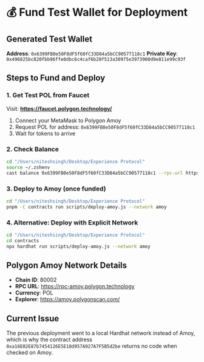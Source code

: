 # 💰 Fund Test Wallet for Deployment

## Generated Test Wallet
**Address**: `0x6399FB0e50F8dF5f60fC33D84a5bCC90577118c1`
**Private Key**: `0x496825bc820fbb96ffe0dbc6c4caf6b20f513a30975e3973900d9e811e99c93f`

## Steps to Fund and Deploy

### 1. Get Test POL from Faucet
Visit: **https://faucet.polygon.technology/**

1. Connect your MetaMask to Polygon Amoy
2. Request POL for address: `0x6399FB0e50F8dF5f60fC33D84a5bCC90577118c1`
3. Wait for tokens to arrive

### 2. Check Balance
```bash
cd "/Users/niteshsingh/Desktop/Experience Protocol"
source ~/.zshenv
cast balance 0x6399FB0e50F8dF5f60fC33D84a5bCC90577118c1 --rpc-url https://rpc-amoy.polygon.technology
```

### 3. Deploy to Amoy (once funded)
```bash
cd "/Users/niteshsingh/Desktop/Experience Protocol"
pnpm -C contracts run scripts/deploy-amoy.js --network amoy
```

### 4. Alternative: Deploy with Explicit Network
```bash
cd "/Users/niteshsingh/Desktop/Experience Protocol"
cd contracts
npx hardhat run scripts/deploy-amoy.js --network amoy
```

## Polygon Amoy Network Details
- **Chain ID**: 80002
- **RPC URL**: https://rpc-amoy.polygon.technology
- **Currency**: POL
- **Explorer**: https://amoy.polygonscan.com/

## Current Issue
The previous deployment went to a local Hardhat network instead of Amoy, which is why the contract address `0xa16E02E87b7454126E5E10d957A927A7F5B5d2be` returns no code when checked on Amoy.
